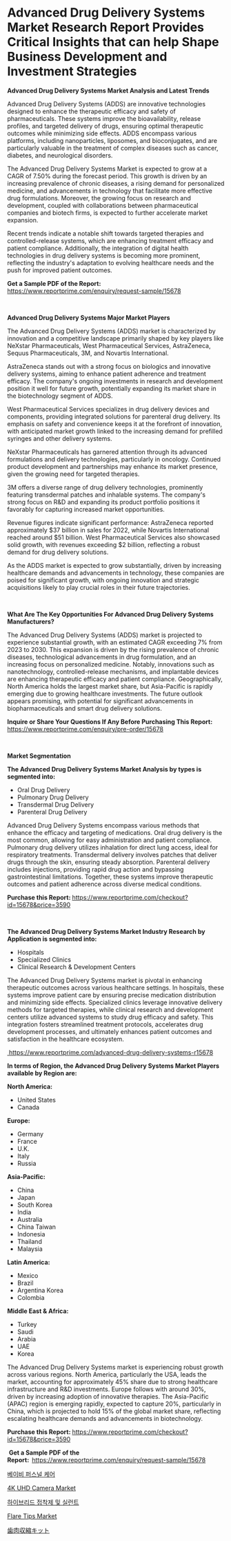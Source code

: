 <p><h1>Advanced Drug Delivery Systems Market Research Report Provides Critical Insights that can help Shape Business Development and Investment Strategies</h1></p><p><strong>Advanced Drug Delivery Systems Market Analysis and Latest Trends</strong></p>
<p><p>Advanced Drug Delivery Systems (ADDS) are innovative technologies designed to enhance the therapeutic efficacy and safety of pharmaceuticals. These systems improve the bioavailability, release profiles, and targeted delivery of drugs, ensuring optimal therapeutic outcomes while minimizing side effects. ADDS encompass various platforms, including nanoparticles, liposomes, and bioconjugates, and are particularly valuable in the treatment of complex diseases such as cancer, diabetes, and neurological disorders.</p><p>The Advanced Drug Delivery Systems Market is expected to grow at a CAGR of 7.50% during the forecast period. This growth is driven by an increasing prevalence of chronic diseases, a rising demand for personalized medicine, and advancements in technology that facilitate more effective drug formulations. Moreover, the growing focus on research and development, coupled with collaborations between pharmaceutical companies and biotech firms, is expected to further accelerate market expansion. </p><p>Recent trends indicate a notable shift towards targeted therapies and controlled-release systems, which are enhancing treatment efficacy and patient compliance. Additionally, the integration of digital health technologies in drug delivery systems is becoming more prominent, reflecting the industry's adaptation to evolving healthcare needs and the push for improved patient outcomes.</p></p>
<p><strong>Get a Sample PDF of the Report:&nbsp;</strong> <a href="https://www.reportprime.com/enquiry/request-sample/15678">https://www.reportprime.com/enquiry/request-sample/15678</a></p>
<p>&nbsp;</p>
<p><strong>Advanced Drug Delivery Systems Major Market Players</strong></p>
<p><p>The Advanced Drug Delivery Systems (ADDS) market is characterized by innovation and a competitive landscape primarily shaped by key players like NeXstar Pharmaceuticals, West Pharmaceutical Services, AstraZeneca, Sequus Pharmaceuticals, 3M, and Novartis International. </p><p>AstraZeneca stands out with a strong focus on biologics and innovative delivery systems, aiming to enhance patient adherence and treatment efficacy. The company's ongoing investments in research and development position it well for future growth, potentially expanding its market share in the biotechnology segment of ADDS.</p><p>West Pharmaceutical Services specializes in drug delivery devices and components, providing integrated solutions for parenteral drug delivery. Its emphasis on safety and convenience keeps it at the forefront of innovation, with anticipated market growth linked to the increasing demand for prefilled syringes and other delivery systems.</p><p>NeXstar Pharmaceuticals has garnered attention through its advanced formulations and delivery technologies, particularly in oncology. Continued product development and partnerships may enhance its market presence, given the growing need for targeted therapies.</p><p>3M offers a diverse range of drug delivery technologies, prominently featuring transdermal patches and inhalable systems. The company's strong focus on R&D and expanding its product portfolio positions it favorably for capturing increased market opportunities.</p><p>Revenue figures indicate significant performance: AstraZeneca reported approximately $37 billion in sales for 2022, while Novartis International reached around $51 billion. West Pharmaceutical Services also showcased solid growth, with revenues exceeding $2 billion, reflecting a robust demand for drug delivery solutions.</p><p>As the ADDS market is expected to grow substantially, driven by increasing healthcare demands and advancements in technology, these companies are poised for significant growth, with ongoing innovation and strategic acquisitions likely to play crucial roles in their future trajectories.</p></p>
<p>&nbsp;</p>
<p><strong>What Are The Key Opportunities For Advanced Drug Delivery Systems Manufacturers?</strong></p>
<p><p>The Advanced Drug Delivery Systems (ADDS) market is projected to experience substantial growth, with an estimated CAGR exceeding 7% from 2023 to 2030. This expansion is driven by the rising prevalence of chronic diseases, technological advancements in drug formulation, and an increasing focus on personalized medicine. Notably, innovations such as nanotechnology, controlled-release mechanisms, and implantable devices are enhancing therapeutic efficacy and patient compliance. Geographically, North America holds the largest market share, but Asia-Pacific is rapidly emerging due to growing healthcare investments. The future outlook appears promising, with potential for significant advancements in biopharmaceuticals and smart drug delivery solutions.</p></p>
<p><strong>Inquire or Share Your Questions If Any Before Purchasing This Report:</strong> <a href="https://www.reportprime.com/enquiry/pre-order/15678">https://www.reportprime.com/enquiry/pre-order/15678</a></p>
<p>&nbsp;</p>
<p><strong>Market Segmentation</strong></p>
<p><strong>The Advanced Drug Delivery Systems Market Analysis by types is segmented into:</strong></p>
<p><ul><li>Oral Drug Delivery</li><li>Pulmonary Drug Delivery</li><li>Transdermal Drug Delivery</li><li>Parenteral Drug Delivery</li></ul></p>
<p><p>Advanced Drug Delivery Systems encompass various methods that enhance the efficacy and targeting of medications. Oral drug delivery is the most common, allowing for easy administration and patient compliance. Pulmonary drug delivery utilizes inhalation for direct lung access, ideal for respiratory treatments. Transdermal delivery involves patches that deliver drugs through the skin, ensuring steady absorption. Parenteral delivery includes injections, providing rapid drug action and bypassing gastrointestinal limitations. Together, these systems improve therapeutic outcomes and patient adherence across diverse medical conditions.</p></p>
<p><strong>Purchase this Report:&nbsp;</strong><a href="https://www.reportprime.com/checkout?id=15678&price=3590">https://www.reportprime.com/checkout?id=15678&price=3590</a></p>
<p>&nbsp;</p>
<p><strong>The Advanced Drug Delivery Systems Market Industry Research by Application is segmented into:</strong></p>
<p><ul><li>Hospitals</li><li>Specialized Clinics</li><li>Clinical Research & Development Centers</li></ul></p>
<p><p>The Advanced Drug Delivery Systems market is pivotal in enhancing therapeutic outcomes across various healthcare settings. In hospitals, these systems improve patient care by ensuring precise medication distribution and minimizing side effects. Specialized clinics leverage innovative delivery methods for targeted therapies, while clinical research and development centers utilize advanced systems to study drug efficacy and safety. This integration fosters streamlined treatment protocols, accelerates drug development processes, and ultimately enhances patient outcomes and satisfaction in the healthcare ecosystem.</p></p>
<p><a href="https://www.reportprime.com/advanced-drug-delivery-systems-r15678">&nbsp;https://www.reportprime.com/advanced-drug-delivery-systems-r15678</a></p>
<p><strong>In terms of Region, the Advanced Drug Delivery Systems Market Players available by Region are:</strong></p>
<p>
    <p> <strong> North America: </strong>
        <ul>
            <li>United States</li>
            <li>Canada</li>
        </ul>
        </p> 
    <p> <strong> Europe: </strong>
        <ul>
            <li>Germany</li>
            <li>France</li>
            <li>U.K.</li>
            <li>Italy</li>
            <li>Russia</li>
        </ul>
        </p> 
    <p> <strong> Asia-Pacific: </strong>
        <ul>
            <li>China</li>
            <li>Japan</li>
            <li>South Korea</li>
            <li>India</li>
            <li>Australia</li>
            <li>China Taiwan</li>
            <li>Indonesia</li>
            <li>Thailand</li>
            <li>Malaysia</li>
        </ul>
        </p> 
    <p> <strong> Latin America: </strong>
        <ul>
            <li>Mexico</li>
            <li>Brazil</li>
            <li>Argentina Korea</li>
            <li>Colombia</li>
        </ul>
        </p> 
    <p> <strong> Middle East & Africa: </strong>
        <ul>
            <li>Turkey</li>
            <li>Saudi</li>
            <li>Arabia</li>
            <li>UAE</li>
            <li>Korea</li>
        </ul>
    </p>
    </p>
<p><p>The Advanced Drug Delivery Systems market is experiencing robust growth across various regions. North America, particularly the USA, leads the market, accounting for approximately 45% share due to strong healthcare infrastructure and R&D investments. Europe follows with around 30%, driven by increasing adoption of innovative therapies. The Asia-Pacific (APAC) region is emerging rapidly, expected to capture 20%, particularly in China, which is projected to hold 15% of the global market share, reflecting escalating healthcare demands and advancements in biotechnology.</p></p>
<p><strong>Purchase this Report: </strong><a href="https://www.reportprime.com/checkout?id=15678&price=3590">https://www.reportprime.com/checkout?id=15678&price=3590</a></p>
<p>&nbsp;<strong>Get a Sample PDF of the Report:&nbsp;&nbsp;</strong><a href="https://www.reportprime.com/enquiry/request-sample/15678">https://www.reportprime.com/enquiry/request-sample/15678</a></p>
<p><strong></strong></p>
<p><p><a href="https://medium.com/@joespinka88967/%EA%B8%80%EB%A1%9C%EB%B2%8C-%EC%95%84%EA%B8%B0-%EA%B0%9C%EC%9D%B8-%EA%B4%80%EB%A6%AC-%EC%8B%9C%EC%9E%A5-%EC%A0%9C%ED%92%88-%EC%9C%A0%ED%98%95-%EC%9D%91%EC%9A%A9-%EB%B6%84%EC%95%BC-%EC%A7%80%EC%97%AD-%EB%B0%8F-%EA%B8%B0%EC%97%85%EB%B3%84-%EC%82%B0%EC%97%85-%EC%84%B8%EB%B6%84%ED%99%94-%EC%A0%84%EB%A7%9D-%EC%8B%9C%EC%9E%A5-%ED%8F%89%EA%B0%80-%EA%B2%BD%EC%9F%81-%EC%8B%9C%EB%82%98%EB%A6%AC%EC%98%A4-%ED%8A%B8%EB%A0%8C%EB%93%9C-%EB%B0%8F-%EC%98%88%EC%B8%A1-2024-2031-d2041b7bd071">베이비 퍼스널 케어</a></p><p><a href="https://medium.com/@charles.fisher4346/the-comprehensive-4k-uhd-camera-market-research-report-is-essential-for-understanding-current-53a1f9f06ca8">4K UHD Camera Market</a></p><p><a href="https://medium.com/@zlpjbqkb72/%ED%95%98%EC%9D%B4%EB%B8%8C%EB%A6%AC%EB%93%9C-%EC%A0%91%EC%B0%A9%EC%A0%9C-%EB%B0%8F-%EC%8B%A4%EB%9E%80%ED%8A%B8-%EC%8B%9C%EC%9E%A5-%EA%B8%80%EB%A1%9C%EB%B2%8C-%EB%B0%8F-%EC%A7%80%EC%97%AD-%EB%B6%84%EC%84%9D-2024-2031-e36a04637783">하이브리드 접착제 및 실런트</a></p><p><a href="https://www.linkedin.com/pulse/flare-tips-market-size-growth-trends-industry-analysis-type-application-6gd5e?trackingId=U7%2Fkl4ULQuKoeBGXY%2BRVIg%3D%3D">Flare Tips Market</a></p><p><a href="https://medium.com/@leigh4852023/gingival-retraction-kits-market-%E3%81%AE%E3%82%B0%E3%83%AD%E3%83%BC%E3%83%90%E3%83%AB%E5%B8%82%E5%A0%B4%E6%A6%82%E8%A6%81%E3%81%AF-%E4%B8%96%E7%95%8C%E3%81%8A%E3%82%88%E3%81%B3%E4%B8%BB%E8%A6%81%E5%B8%82%E5%A0%B4%E3%81%AB%E3%81%8A%E3%81%91%E3%82%8B%E6%A5%AD%E7%95%8C%E3%81%AB%E5%BD%B1%E9%9F%BF%E3%82%92%E4%B8%8E%E3%81%88%E3%82%8B%E4%B8%BB%E8%A6%81%E3%81%AA%E3%83%88%E3%83%AC%E3%83%B3%E3%83%89%E3%81%AB%E3%81%A4%E3%81%84%E3%81%A6-%E7%8B%AC%E8%87%AA%E3%81%AE%E8%A6%96%E7%82%B9%E3%82%92%E6%8F%90%E4%BE%9B%E3%81%97%E3%81%BE%E3%81%99-44776130ca51">歯肉収縮キット</a></p></p>